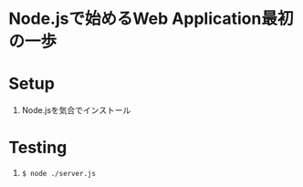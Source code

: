 Node.jsで始めるWeb Application最初の一歩
==

# Setup
1. Node.jsを気合でインストール

# Testing
1. `$ node ./server.js`
